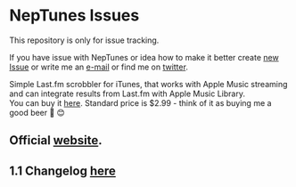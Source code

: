 # NepTunes Issues
This repository is only for issue tracking.

If you have issue with NepTunes or idea how to make it better create [new Issue](https://github.com/rurza/NepTunes-Issues/issues/new) or write me an [e-mail](mailto:adam@micropixels.pl) or find me on [twitter](https://twitter.com/rurza).

Simple Last.fm scrobbler for iTunes, that works with Apple Music streaming and can integrate results from Last.fm with Apple Music Library.  
You can buy it [here](https://itunes.apple.com/us/app/neptunes-minimalistic-last.fm/id1006739057?mt=12).
Standard price is $2.99 - think of it as buying me a good beer 🍻 😊

## Official [website](http://micropixels.pl/neptunes/).

## 1.1 Changelog [here](http://blog.micropixels.pl/blog/NepTunes-1.1-Changelog)
